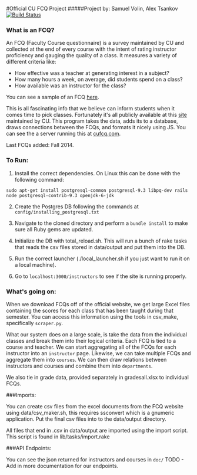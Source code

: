 #Official CU FCQ Project
#####Project by: Samuel Volin, Alex Tsankov
[![Build Status](https://travis-ci.org/cufcq/cufcq.svg?branch=master)](https://travis-ci.org/cufcq/cufcq)
### What is an FCQ?

An FCQ (Faculty Course questionnaire) is a survey maintained by CU and collected at the end of every course with the intent of rating instructor proficiency and gauging the quality of a class. It measures a variety of different criteria like:
* How effective was a teacher at generating interest in a subject?
* How many hours a week, on average, did students spend on a class?
* How available was an instructor for the class?

You can see a sample of an FCQ [here](http://www.colorado.edu/fcq/form/online06.html).

This is all fascinating info that we believe can inform students when it comes time to pick classes. Fortunately it's all publicly available at this [site](http://www.colorado.edu/fcq/) maintained by CU. This program takes the data, adds its to a database, draws connections between the FCQs, and formats it nicely using JS. You can see the a server running this at [cufcq.com](cufcq.com).

Last FCQs added: Fall 2014.

### To Run:
1. Install the correct dependencies. On Linux this can be done with the following command:

```sudo apt-get install postgresql-common postgresql-9.3 libpq-dev rails node postgresql-contrib-9.3 openjdk-6-jdk```

2. Create the Postgres DB following the commands at ```config/installing_postgresql.txt```

3. Navigate to the cloned directory and perform a ```bundle install``` to make sure all Ruby gems are updated.

4. Initialize the DB with total_reload.sh. This will run a bunch of rake tasks that reads the csv files stored in data/output and put them into the DB.

5. Run the correct launcher (./local_launcher.sh if you just want to run it on a local machine).

6. Go to ```localhost:3000/instructors``` to see if the site is running properly.

### What's going on:

When we download FCQs off of the official website, we get large Excel files containing the scores for each class that has been taught during that semester. You can access this information using the tools in csv_make, specifically ```scraper.py```.

 What our system does on a large scale, is take the data from the individual classes and break them into their logical criteria. Each FCQ is tied to a course and teacher. We can start aggregating all of the FCQs for each instructor into an ```instructor``` page. Likewise, we can take multiple FCQs and aggregate them into ```courses```. We can then draw relations between instructors and courses and combine them into ```departments```.

We also tie in grade data, provided separately in gradesall.xlsx to individual FCQs.

###Imports:

You can create csv files from the excel documents from the FCQ website using data/csv_maker.sh, this requires ssconvert which is a gnumeric application. Put the final csv files into to the data/output directory.

All files that end in .csv in data/output are imported using the import script. This script is found in lib/tasks/import.rake

###API Endpoints:

You can see the json returned for instructors and courses in ```doc/```
TODO - Add in more documentation for our endpoints.
